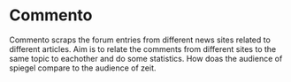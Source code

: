# Commento
Commento scraps the forum entries from different news sites related to different articles. Aim is to relate the comments from different sites to the same topic to eachother and do some statistics. How doas the audience of spiegel compare to the audience of zeit.
